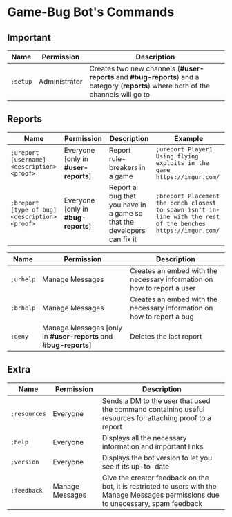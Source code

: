 # Game-Bug Bot's Commands

## Important

| Name | Permission | Description |
| --- | --- | --- |
| `;setup` | Administrator | Creates two new channels (**#user-reports** and **#bug-reports**) and a category (**reports**) where both of the channels will go to |

## Reports

| Name | Permission | Description | Example |
| --- | --- | --- | --- |
| `;ureport [username] <description> <proof>` | Everyone [only in **#user-reports**] | Report rule-breakers in a game | `;ureport Player1 Using flying exploits in the game https://imgur.com/` |
| `;breport [type of bug] <description> <proof>` | Everyone [only in **#bug-reports**] | Report a bug that you have in a game so that the developers can fix it | `;breport Placement the bench closest to spawn isn't in-line with the rest of the benches https://imgur.com/` |

| Name | Permission | Description |
| --- | --- | --- |
| `;urhelp` | Manage Messages | Creates an embed with the necessary information on how to report a user |
| `;brhelp` | Manage Messages | Creates an embed with the necessary information on how to report a bug |
| `;deny` | Manage Messages [only in **#user-reports** and **#bug-reports**] | Deletes the last report |

## Extra

| Name | Permission | Description |
| --- | --- | --- |
| `;resources` | Everyone | Sends a DM to the user that used the command containing useful resources for attaching proof to a report |
| `;help` | Everyone | Displays all the necessary information and important links |
| `;version` | Everyone | Displays the bot version to let you see if its up-to-date |
| `;feedback` | Manage Messages | Give the creator feedback on the bot, it is restricted to users with the Manage Messages permissions due to unecessary, spam feedback |
